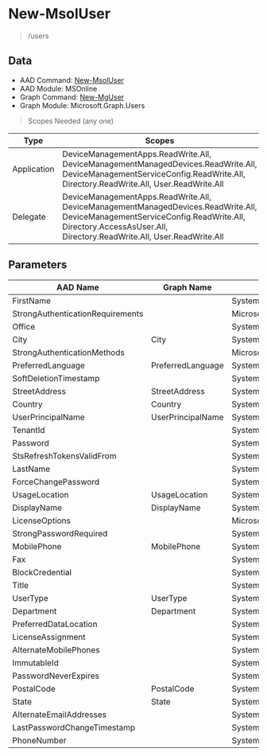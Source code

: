 # New-MsolUser

> /users

## Data

+ AAD Command: [New-MsolUser](https://docs.microsoft.com/en-us/powershell/module/MSOnline/New-MsolUser)
+ AAD Module: MSOnline
+ Graph Command: [New-MgUser](https://docs.microsoft.com/en-us/powershell/module/Microsoft.Graph.Users/New-MgUser)
+ Graph Module: Microsoft.Graph.Users

> Scopes Needed (any one)

|Type|Scopes|
|---|---|
|Application|DeviceManagementApps.ReadWrite.All, DeviceManagementManagedDevices.ReadWrite.All, DeviceManagementServiceConfig.ReadWrite.All, Directory.ReadWrite.All, User.ReadWrite.All|
|Delegate|DeviceManagementApps.ReadWrite.All, DeviceManagementManagedDevices.ReadWrite.All, DeviceManagementServiceConfig.ReadWrite.All, Directory.AccessAsUser.All, Directory.ReadWrite.All, User.ReadWrite.All|

## Parameters

|AAD Name|Graph Name|AAD Type|Graph Type|Infos|
|---|---|---|---|---|
|FirstName||System.String|||
|StrongAuthenticationRequirements||Microsoft.Online.Administration.StrongAuthenticationRequirement[]|||
|Office||System.String|||
|City|City|System.String|System.String||
|StrongAuthenticationMethods||Microsoft.Online.Administration.StrongAuthenticationMethod[]|||
|PreferredLanguage|PreferredLanguage|System.String|System.String||
|SoftDeletionTimestamp||System.Nullable/System.DateTime|||
|StreetAddress|StreetAddress|System.String|System.String||
|Country|Country|System.String|System.String||
|UserPrincipalName|UserPrincipalName|System.String|System.String||
|TenantId||System.Nullable/System.Guid|||
|Password||System.String|||
|StsRefreshTokensValidFrom||System.Nullable/System.DateTime|||
|LastName||System.String|||
|ForceChangePassword||System.Nullable/System.Boolean|||
|UsageLocation|UsageLocation|System.String|System.String||
|DisplayName|DisplayName|System.String|System.String||
|LicenseOptions||Microsoft.Online.Administration.LicenseOption[]|||
|StrongPasswordRequired||System.Nullable/System.Boolean|||
|MobilePhone|MobilePhone|System.String|System.String||
|Fax||System.String|||
|BlockCredential||System.Nullable/System.Boolean|||
|Title||System.String|||
|UserType|UserType|System.Nullable/Microsoft.Online.Administration.UserType|System.String||
|Department|Department|System.String|System.String||
|PreferredDataLocation||System.String|||
|LicenseAssignment||System.String[]|||
|AlternateMobilePhones||System.String[]|||
|ImmutableId||System.String|||
|PasswordNeverExpires||System.Nullable/System.Boolean|||
|PostalCode|PostalCode|System.String|System.String||
|State|State|System.String|System.String||
|AlternateEmailAddresses||System.String[]|||
|LastPasswordChangeTimestamp||System.Nullable/System.DateTime|||
|PhoneNumber||System.String|||

